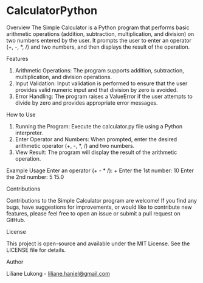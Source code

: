 # CalculatorPython
Overview
The Simple Calculator is a Python program that performs basic arithmetic operations (addition, subtraction, multiplication, and division) on two numbers entered by the user. It prompts the user to enter an operator (+, -, *, /) and two numbers, and then displays the result of the operation.

Features
1) Arithmetic Operations: The program supports addition, subtraction, multiplication, and division operations.
2) Input Validation: Input validation is performed to ensure that the user provides valid numeric input and that division by zero is avoided.
3) Error Handling: The program raises a ValueError if the user attempts to divide by zero and provides appropriate error messages.

How to Use
1) Running the Program: Execute the calculator.py file using a Python interpreter.
2) Enter Operator and Numbers: When prompted, enter the desired arithmetic operator (+, -, *, /) and two numbers.
3) View Result: The program will display the result of the arithmetic operation.

Example Usage
Enter an operator (+ - * /): +
Enter the 1st number: 10
Enter the 2nd number: 5
15.0

Contributions

Contributions to the Simple Calculator program are welcome! If you find any bugs, have suggestions for improvements, or would like to contribute new features, please feel free to open an issue or submit a pull request on GitHub.

License

This project is open-source and available under the MIT License. See the LICENSE file for details.

Author

Liliane Lukong - liliane.haniel@gmail.com
